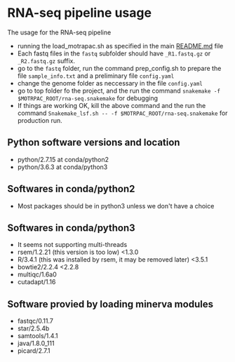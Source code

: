 # RNA-seq pipeline usage
The usage for the RNA-seq pipeline
- running the load_motrapac.sh as specified in the main [README.md](README.md) file
- Each fastq files in the `fastq` subfolder should have `_R1.fastq.gz` or `_R2.fastq.gz` suffix.
- go to the `fastq` folder, run the command prep_config.sh to prepare the file `sample_info.txt` and a preliminary file `config.yaml`
- change the genome folder as neccessary in the file `config.yaml`
- go to top folder fo the project, and the run the command `snakemake -f $MOTRPAC_ROOT/rna-seq.snakemake` for debugging
- If things are working OK, kill the above command and the run the command `Snakemake_lsf.sh -- -f $MOTRPAC_ROOT/rna-seq.snakemake` for production run.

## Python software versions and location
- python/2.7.15 at conda/python2
- python/3.6.3 at conda/python3

## Softwares in conda/python2
- Most packages should be in python3 unless we don't have a choice

## Softwares in conda/python3
- It seems not supporting multi-threads
- rsem/1.2.21 (this version is too low) <1.3.0
- R/3.4.1 (this was installed by rsem, it may be removed later) <3.5.1
- bowtie2/2.2.4 <2.2.8
- multiqc/1.6a0
- cutadapt/1.16

## Software provied by loading minerva modules
- fastqc/0.11.7
- star/2.5.4b
- samtools/1.4.1
- java/1.8.0_111
- picard/2.7.1
